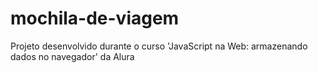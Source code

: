 # mochila-de-viagem
Projeto desenvolvido durante o curso 'JavaScript na Web: armazenando dados no navegador' da Alura
